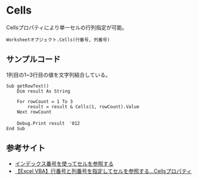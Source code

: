 # Cells
Cellsプロパティにより単一セルの行列指定が可能。

```
Worksheetオブジェクト.Cells(行番号, 列番号)
```

## サンプルコード
1列目の1~3行目の値を文字列結合している。

```vba
Sub getRowText()
    Dim result As String
    
    For rowCount = 1 To 3
        result = result & Cells(1, rowCount).Value
    Next rowCount
    
    Debug.Print result　'012
End Sub
```

## 参考サイト
* [インデックス番号を使ってセルを参照する](https://learn.microsoft.com/ja-jp/office/vba/excel/concepts/cells-and-ranges/refer-to-cells-by-using-index-numbers)
* [【Excel VBA】行番号と列番号を指定してセルを参照する…Cellsプロパティ](https://officek.net/excelvba/v-range/vr-range/vrr-cells/)
